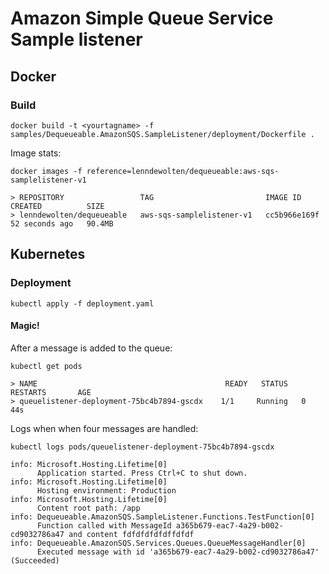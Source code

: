 # Amazon Simple Queue Service Sample listener

## Docker

### Build

```
docker build -t <yourtagname> -f samples/Dequeueable.AmazonSQS.SampleListener/deployment/Dockerfile .
```

Image stats:

```
docker images -f reference=lenndewolten/dequeueable:aws-sqs-samplelistener-v1

> REPOSITORY                 TAG                         IMAGE ID       CREATED          SIZE
> lenndewolten/dequeueable   aws-sqs-samplelistener-v1   cc5b966e169f   52 seconds ago   90.4MB
```

## Kubernetes

### Deployment

```
kubectl apply -f deployment.yaml
```

#### **Magic!**

After a message is added to the queue:

```
kubectl get pods

> NAME                                          READY   STATUS    RESTARTS       AGE
> queuelistener-deployment-75bc4b7894-gscdx    1/1     Running   0              44s
```

Logs when when four messages are handled:

```
kubectl logs pods/queuelistener-deployment-75bc4b7894-gscdx

info: Microsoft.Hosting.Lifetime[0]
      Application started. Press Ctrl+C to shut down.
info: Microsoft.Hosting.Lifetime[0]
      Hosting environment: Production
info: Microsoft.Hosting.Lifetime[0]
      Content root path: /app
info: Dequeueable.AmazonSQS.SampleListener.Functions.TestFunction[0]
      Function called with MessageId a365b679-eac7-4a29-b002-cd9032786a47 and content fdfdfdfdfdffdfdf
info: Dequeueable.AmazonSQS.Services.Queues.QueueMessageHandler[0]
      Executed message with id 'a365b679-eac7-4a29-b002-cd9032786a47' (Succeeded)
```
